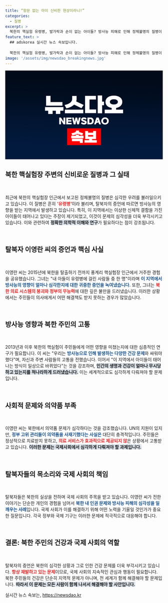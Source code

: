 ```yaml
---
title: “항문 없는 아이 신비한 현상이라니!”
categories:
  - 질병
excerpt: >
  북한의 핵실험 유령병, 발가락과 손이 없는 아이들? 방사능 피해로 인해 정체불명의 질병이 만연하는 북한 풍계리. 탈북자의 증언과 함께 퍼지는 충격적인 진실은 무엇인가? 클릭해서 확인해보세요!
feature_text: >
  ## adskorea 실시간 뉴스 속보입니다.

  북한의 핵실험 유령병, 발가락과 손이 없는 아이들? 방사능 피해로 인해 정체불명의 질병이 만연하는 북한 풍계리. 탈북자의 증언과 함께 퍼지는 충격적인 진실은 무엇인가? 클릭해서 확인해보세요!
image: '/assets/img/newsdao_breakingnews.jpg'
---
```


<p><img src="/assets/img/newsdao_breakingnews.jpg" alt="adskorea 속보" /></p>

<h2 data-ke-size="size26">북한 핵실험장 주변의 신비로운 질병과 그 실태</h2>

<p data-ke-size="size16">&nbsp;</p>

<p>최근에 북한의 핵실험장 인근에서 보고된 정체불명의 질병은 심각한 우려를 불러일으키고 있습니다. 이 질병은 흔히 <b><span style="color: #ee2323;">‘유령병’</span></b>이라 불리며, 탈북자의 증언에 따르면 방사능의 영향을 받는 지역에서 발생하고 있습니다. 특히, 이 지역에서는 이상한 신체적 결함을 가진 아이들이 태어나고 있다는 주장이 제기되었고, 이것이 문제의 심각성을 더욱 부각시키고 있습니다. 이와 관련하여 <b><span style="background-color: #21538527;">정확한 의학적 이해와 연구</span></b>가 필요하다는 점이 강조됩니다.</p>

<p data-ke-size="size16">&nbsp;</p>

<h2 data-ke-size="size26">탈북자 이영란 씨의 증언과 핵심 사실</h2>

<p data-ke-size="size16">&nbsp;</p>

<p>이영란 씨는 2015년에 북한을 탈출하기 전까지 풍계리 핵실험장 인근에서 거주한 경험을 공유했습니다. 그녀는 "내 아들이 유령병에 걸린 사람들 중 한 명"이라며 <b><span style="color: #1a5490;">이 지역에서 방사능의 영향이 얼마나 심각한지에 대한 귀중한 증언을 녹여냈습니다.</span></b> 또한, 그녀는 <b><span style="color: #ee2323;">북한 의료 시스템의 붕괴와 정부의 무능력</span></b>에 대한 깊은 불만을 드러냈습니다. 이러한 상황에서는 주민들이 의사에게서 어떤 해결책도 받지 못하는 경우가 많았습니다.</p>

<p data-ke-size="size16">&nbsp;</p>

<h2 data-ke-size="size26">방사능 영향과 북한 주민의 고통</h2>

<p data-ke-size="size16">&nbsp;</p>

<p>2013년과 이후 북한의 핵실험이 주민들에게 어떤 영향을 미쳤는지에 대한 심층적인 연구가 필요합니다. 이 씨는 "우리는 <b><span style="color: #1a5490;">방사능으로 인해 발생하는 다양한 건강 문제</span></b>와 싸워야 했다"며, 자신과 주변 사람들의 고통을 전했습니다. 이어서 "이 지역에서 아이들이 태어나는 방식이 일상으로 바뀌었다"는 것을 강조하며, <b><span style="background-color: #21538527;">인간의 생명과 건강이 얼마나 무시당하고 있는지를 적나라하게 드러냈습니다.</span></b> 이는 세계적으로도 심각하게 다뤄져야 할 문제입니다.</p>

<p data-ke-size="size16">&nbsp;</p>

<h2 data-ke-size="size26">사회적 문제와 의약품 부족</h2>

<p data-ke-size="size16">&nbsp;</p>

<p>이영란 씨는 북한에서 의약품 문제가 심각하다는 것을 강조했습니다. UN의 지원이 있지만, <b><span style="color: #1a5490;">정부 고위 관리들이 의약품을 사재기했다는 사실은</span></b> 대단히 충격적입니다. 주민들은 정상적으로 치료받지 못하고, <b><span style="color: #ee2323;">의료 서비스가 효과적으로 제공되지 않</span></b>은 상황에서 고통받고 있습니다. <b><span style="background-color: #21538527;">이러한 문제는 국제사회에서 심각하게 다뤄져야 할 과제입니다.</span></b></p>

<p data-ke-size="size16">&nbsp;</p>

<h2 data-ke-size="size26">탈북자들의 목소리와 국제 사회의 책임</h2>

<p data-ke-size="size16">&nbsp;</p>

<p>탈북자들은 북한의 실상을 전하며 국제 사회의 주목을 받고 있습니다. 이영란 씨가 전한 이야기는 단순한 개인의 경험을 넘어서 <b><span style="color: #1a5490;">북한 내 인권 문제와 방사능 피해의 심각성을 일깨우는 사례</span></b>입니다. 국제 사회가 이를 해결하기 위해 어떤 노력을 기울일 것인가가 중요한 질문입니다. 각국 정부와 국제 기구는 이러한 문제에 적극적으로 대응해야 합니다.</p>

<p data-ke-size="size16">&nbsp;</p>

<h2 data-ke-size="size26">결론: 북한 주민의 건강과 국제 사회의 역할</h2>

<p data-ke-size="size16">&nbsp;</p>

<p>탈북자의 증언은 북한의 심각한 상황과 그로 인한 건강 문제를 더욱 부각시키고 있습니다. <b><span style="color: #ee2323;">항상 재발하고 있는 문제</span></b>이므로, 국제 사회의 지속적인 관심과 행동이 필요합니다. 북한 주민들의 건강은 단순히 지역적 문제가 아니며, 전 세계가 함께 해결해야 할 문제입니다. <b><span style="background-color: #21538527;">따라서 이 문제는 모든 사람이 함께 나서서 해결해야 할 사안입니다.</span></b></p>
실시간 뉴스 속보는, <a href="https://newsdao.kr" rel="dofollow">https://newsdao.kr</a>


